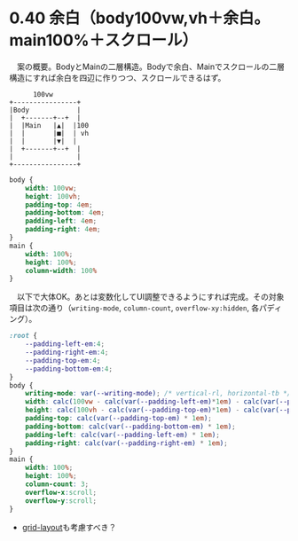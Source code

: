 # 0.40 余白（body100vw,vh＋余白。main100%＋スクロール）

　案の概要。BodyとMainの二層構造。Bodyで余白、Mainでスクロールの二層構造にすれば余白を四辺に作りつつ、スクロールできるはず。

```
      100vw
+----------------+
|Body            |
|  +-------+--+  |
|  |Main   |▲|  |100
|  |       |■|  | vh
|  |       |▼|  |
|  +-------+--+  |
|                |
+----------------+
```
```css
body {
    width: 100vw;
    height: 100vh;
    padding-top: 4em;
    padding-bottom: 4em;
    padding-left: 4em;
    padding-right: 4em;
}
main {
    width: 100%;
    height: 100%;
    column-width: 100%
}
```

　以下で大体OK。あとは変数化してUI調整できるようにすれば完成。その対象項目は次の通り（`writing-mode`, `column-count`, `overflow-xy:hidden`, 各パディング）。

```css
:root {
    --padding-left-em:4;
    --padding-right-em:4;
    --padding-top-em:4;
    --padding-bottom-em:4;
}
body {
    writing-mode: var(--writing-mode); /* vertical-rl, horizontal-tb */
    width: calc(100vw - calc(var(--padding-left-em)*1em) - calc(var(--padding-right-em)*1em));
    height: calc(100vh - calc(var(--padding-top-em)*1em) - calc(var(--padding-bottom-em)*1em));
    padding-top: calc(var(--padding-top-em) * 1em);
    padding-bottom: calc(var(--padding-bottom-em) * 1em);
    padding-left: calc(var(--padding-left-em) * 1em);
    padding-right: calc(var(--padding-right-em) * 1em);
}
main {
    width: 100%;
    height: 100%;
    column-count: 3;
    overflow-x:scroll;
    overflow-y:scroll;
}
```

* [grid-layout](https://developer.mozilla.org/ja/docs/Web/CSS/CSS_Grid_Layout/Basic_Concepts_of_Grid_Layout)も考慮すべき？